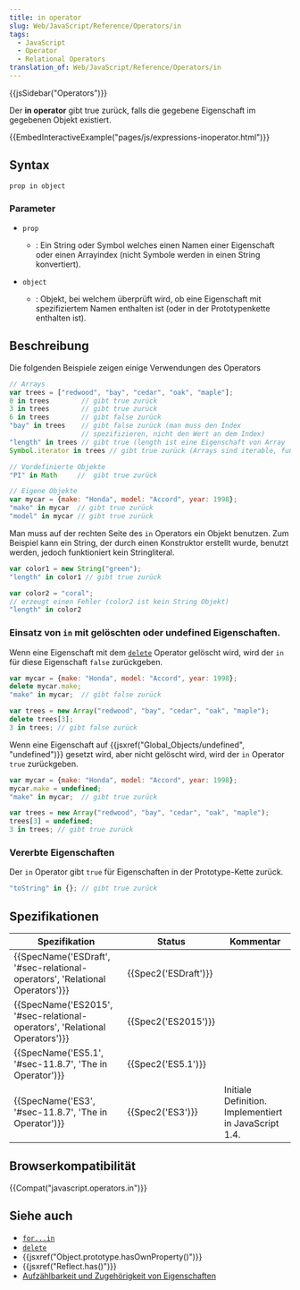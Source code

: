 ```yaml
---
title: in operator
slug: Web/JavaScript/Reference/Operators/in
tags:
  - JavaScript
  - Operator
  - Relational Operators
translation_of: Web/JavaScript/Reference/Operators/in
---
```

{{jsSidebar("Operators")}}

Der **in operator** gibt true zurück, falls die gegebene Eigenschaft im gegebenen Objekt existiert.

{{EmbedInteractiveExample("pages/js/expressions-inoperator.html")}}

## Syntax

    prop in object

### Parameter

- `prop`
  - : Ein String oder Symbol welches einen Namen einer Eigenschaft oder einen Arrayindex (nicht Symbole werden in einen String konvertiert).

- `object`
  - : Objekt, bei welchem überprüft wird, ob eine Eigenschaft mit spezifiziertem Namen enthalten ist (oder in der Prototypenkette enthalten ist).

## Beschreibung

Die folgenden Beispiele zeigen einige Verwendungen des Operators

```js
// Arrays
var trees = ["redwood", "bay", "cedar", "oak", "maple"];
0 in trees        // gibt true zurück
3 in trees        // gibt true zurück
6 in trees        // gibt false zurück
"bay" in trees    // gibt false zurück (man muss den Index
                  // spezifizieren, nicht den Wert an dem Index)
"length" in trees // gibt true (length ist eine Eigenschaft von Array
Symbol.iterator in trees // gibt true zurück (Arrays sind iterable, funktioniert nur in ES2015+))

// Vordefinierte Objekte
"PI" in Math     //  gibt true zurück

// Eigene Objekte
var mycar = {make: "Honda", model: "Accord", year: 1998};
"make" in mycar  // gibt true zurück
"model" in mycar // gibt true zurück
```

Man muss auf der rechten Seite des `in` Operators ein Objekt benutzen. Zum Beispiel kann ein String, der durch einen Konstruktor erstellt wurde, benutzt werden, jedoch funktioniert kein Stringliteral.

```js
var color1 = new String("green");
"length" in color1 // gibt true zurück

var color2 = "coral";
// erzeugt einen Fehler (color2 ist kein String Objekt)
"length" in color2
```

### Einsatz von `in` mit gelöschten oder undefined Eigenschaften.

Wenn eine Eigenschaft mit dem [`delete`](/de/docs/Web/JavaScript/Reference/Operators/delete "en-US/docs/JavaScript/Reference/Operators/Special/delete") Operator gelöscht wird, wird der `in` für diese Eigenschaft `false` zurückgeben.

```js
var mycar = {make: "Honda", model: "Accord", year: 1998};
delete mycar.make;
"make" in mycar;  // gibt false zurück

var trees = new Array("redwood", "bay", "cedar", "oak", "maple");
delete trees[3];
3 in trees; // gibt false zurück
```

Wenn eine Eigenschaft auf {{jsxref("Global_Objects/undefined", "undefined")}} gesetzt wird, aber nicht gelöscht wird, wird der `in` Operator `true` zurückgeben.

```js
var mycar = {make: "Honda", model: "Accord", year: 1998};
mycar.make = undefined;
"make" in mycar;  // gibt true zurück
```

```js
var trees = new Array("redwood", "bay", "cedar", "oak", "maple");
trees[3] = undefined;
3 in trees; // gibt true zurück
```

### Vererbte Eigenschaften

Der `in` Operator gibt `true` für Eigenschaften in der Prototype-Kette zurück.

```js
"toString" in {}; // gibt true zurück
```

## Spezifikationen

| Spezifikation                                                                                        | Status                       | Kommentar                                             |
| ---------------------------------------------------------------------------------------------------- | ---------------------------- | ----------------------------------------------------- |
| {{SpecName('ESDraft', '#sec-relational-operators', 'Relational Operators')}} | {{Spec2('ESDraft')}} |                                                       |
| {{SpecName('ES2015', '#sec-relational-operators', 'Relational Operators')}} | {{Spec2('ES2015')}}     |                                                       |
| {{SpecName('ES5.1', '#sec-11.8.7', 'The in Operator')}}                             | {{Spec2('ES5.1')}}     |                                                       |
| {{SpecName('ES3', '#sec-11.8.7', 'The in Operator')}}                             | {{Spec2('ES3')}}         | Initiale Definition. Implementiert in JavaScript 1.4. |

## Browserkompatibilität

{{Compat("javascript.operators.in")}}

## Siehe auch

- [`for...in`](/de/docs/Web/JavaScript/Reference/Statements/for...in)
- [`delete`](/de/docs/Web/JavaScript/Reference/Operators/delete "en-US/docs/JavaScript/Reference/Operators/Special/delete")
- {{jsxref("Object.prototype.hasOwnProperty()")}}
- {{jsxref("Reflect.has()")}}
- [Aufzählbarkeit und Zugehörigkeit von Eigenschaften](de/docs/Web/JavaScript/Aufzählbarkeit_und_Zugehörigkeit_von_Eigenschaften "/en-US/docs/Enumerability_and_ownership_of_properties")
